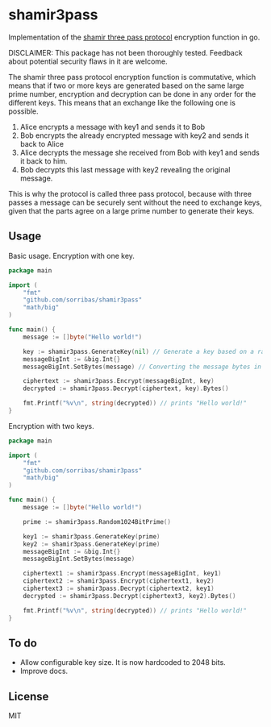 shamir3pass
===========

Implementation of the [shamir three pass protocol](https://en.wikipedia.org/wiki/Three-pass_protocol) encryption function in go.

DISCLAIMER: This package has not been thoroughly tested. Feedback about potential security flaws in it are welcome.

The shamir three pass protocol encryption function is commutative, which means that if two or more keys are generated
based on the same large prime number, encryption and decryption can be done in any order for the different keys. This
means that an exchange like the following one is possible.

1. Alice encrypts a message with key1 and sends it to Bob
2. Bob encrypts the already encrypted message with key2 and sends it back to Alice
3. Alice decrypts the message she received from Bob with key1 and sends it back to him.
4. Bob decrypts this last message with key2 revealing the original message.

This is why the protocol is called three pass protocol, because with three passes a message
can be securely sent without the need to exchange keys, given that the parts agree on a
large prime number to generate their keys.

Usage
-----

Basic usage. Encryption with one key.

```go
package main

import (
	"fmt"
	"github.com/sorribas/shamir3pass"
	"math/big"
)

func main() {
	message := []byte("Hello world!")

	key := shamir3pass.GenerateKey(nil) // Generate a key based on a random prime
	messageBigInt := &big.Int{}
	messageBigInt.SetBytes(message) // Converting the message bytes in to a big int

	ciphertext := shamir3pass.Encrypt(messageBigInt, key)
	decrypted := shamir3pass.Decrypt(ciphertext, key).Bytes()

	fmt.Printf("%v\n", string(decrypted)) // prints "Hello world!"
}
```

Encryption with two keys.

```go
package main

import (
	"fmt"
	"github.com/sorribas/shamir3pass"
	"math/big"
)

func main() {
	message := []byte("Hello world!")

	prime := shamir3pass.Random1024BitPrime()

	key1 := shamir3pass.GenerateKey(prime)
	key2 := shamir3pass.GenerateKey(prime)
	messageBigInt := &big.Int{}
	messageBigInt.SetBytes(message)

	ciphertext1 := shamir3pass.Encrypt(messageBigInt, key1)
	ciphertext2 := shamir3pass.Encrypt(ciphertext1, key2)
	ciphertext3 := shamir3pass.Decrypt(ciphertext2, key1)
	decrypted := shamir3pass.Decrypt(ciphertext3, key2).Bytes()

	fmt.Printf("%v\n", string(decrypted)) // prints "Hello world!"
}
```

To do
-----

* Allow configurable key size. It is now hardcoded to 2048 bits.
* Improve docs.

License
-------

MIT
